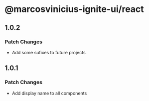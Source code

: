 # @marcosvinicius-ignite-ui/react

## 1.0.2

### Patch Changes

- Add some sufixes to future projects

## 1.0.1

### Patch Changes

- Add display name to all components
